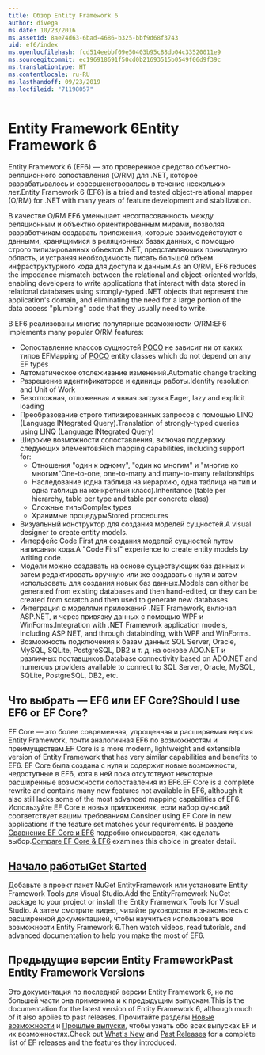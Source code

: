 ```yaml
---
title: Обзор Entity Framework 6
author: divega
ms.date: 10/23/2016
ms.assetid: 8ae74d63-6bad-4686-b325-bbf9d68f3743
uid: ef6/index
ms.openlocfilehash: fcd514eebbf09e50403b95c88db04c33520011e9
ms.sourcegitcommit: ec196918691f50cd0b21693515b0549f06d9f39c
ms.translationtype: HT
ms.contentlocale: ru-RU
ms.lasthandoff: 09/23/2019
ms.locfileid: "71198057"
---
```

# <a name="entity-framework-6"></a><span data-ttu-id="9d80f-102">Entity Framework 6</span><span class="sxs-lookup"><span data-stu-id="9d80f-102">Entity Framework 6</span></span>
<span data-ttu-id="9d80f-103">Entity Framework 6 (EF6) — это проверенное средство объектно-реляционного сопоставления (O/RM) для .NET, которое разрабатывалось и совершенствовалось в течение нескольких лет.</span><span class="sxs-lookup"><span data-stu-id="9d80f-103">Entity Framework 6 (EF6) is a tried and tested object-relational mapper (O/RM) for .NET with many years of feature development and stabilization.</span></span>

<span data-ttu-id="9d80f-104">В качестве O/RM EF6 уменьшает несогласованность между реляционным и объектно ориентированным мирами, позволяя разработчикам создавать приложения, которые взаимодействуют с данными, хранящимися в реляционных базах данных, с помощью строго типизированных объектов .NET, представляющих прикладную область, и устраняя необходимость писать большой объем инфраструктурного кода для доступа к данным.</span><span class="sxs-lookup"><span data-stu-id="9d80f-104">As an O/RM, EF6 reduces the impedance mismatch between the relational and object-oriented worlds, enabling developers to write applications that interact with data stored in relational databases using strongly-typed .NET objects that represent the application's domain, and eliminating the need for a large portion of the data access "plumbing" code that they usually need to write.</span></span>

<span data-ttu-id="9d80f-105">В EF6 реализованы многие популярные возможности O/RM:</span><span class="sxs-lookup"><span data-stu-id="9d80f-105">EF6 implements many popular O/RM features:</span></span>
- <span data-ttu-id="9d80f-106">Сопоставление классов сущностей [POCO](~/ef6/resources/glossary.md#poco) не зависит ни от каких типов EF</span><span class="sxs-lookup"><span data-stu-id="9d80f-106">Mapping of [POCO](~/ef6/resources/glossary.md#poco) entity classes which do not depend on any EF types</span></span>
- <span data-ttu-id="9d80f-107">Автоматическое отслеживание изменений.</span><span class="sxs-lookup"><span data-stu-id="9d80f-107">Automatic change tracking</span></span>
- <span data-ttu-id="9d80f-108">Разрешение идентификаторов и единицы работы.</span><span class="sxs-lookup"><span data-stu-id="9d80f-108">Identity resolution and Unit of Work</span></span>
- <span data-ttu-id="9d80f-109">Безотложная, отложенная и явная загрузка.</span><span class="sxs-lookup"><span data-stu-id="9d80f-109">Eager, lazy and explicit loading</span></span>
- <span data-ttu-id="9d80f-110">Преобразование строго типизированных запросов с помощью LINQ (Language INtegrated Query).</span><span class="sxs-lookup"><span data-stu-id="9d80f-110">Translation of strongly-typed queries using LINQ (Language INtegrated Query)</span></span>
- <span data-ttu-id="9d80f-111">Широкие возможности сопоставления, включая поддержку следующих элементов:</span><span class="sxs-lookup"><span data-stu-id="9d80f-111">Rich mapping capabilities, including support for:</span></span>
  - <span data-ttu-id="9d80f-112">Отношения "один к одному", "один ко многим" и "многие ко многим"</span><span class="sxs-lookup"><span data-stu-id="9d80f-112">One-to-one, one-to-many and many-to-many relationships</span></span>
  - <span data-ttu-id="9d80f-113">Наследование (одна таблица на иерархию, одна таблица на тип и одна таблица на конкретный класс).</span><span class="sxs-lookup"><span data-stu-id="9d80f-113">Inheritance (table per hierarchy, table per type and table per concrete class)</span></span>
  - <span data-ttu-id="9d80f-114">Сложные типы</span><span class="sxs-lookup"><span data-stu-id="9d80f-114">Complex types</span></span>
  - <span data-ttu-id="9d80f-115">Хранимые процедуры</span><span class="sxs-lookup"><span data-stu-id="9d80f-115">Stored procedures</span></span>
- <span data-ttu-id="9d80f-116">Визуальный конструктор для создания моделей сущностей.</span><span class="sxs-lookup"><span data-stu-id="9d80f-116">A visual designer to create entity models.</span></span>
- <span data-ttu-id="9d80f-117">Интерфейс Code First для создания моделей сущностей путем написания кода.</span><span class="sxs-lookup"><span data-stu-id="9d80f-117">A "Code First" experience to create entity models by writing code.</span></span>
- <span data-ttu-id="9d80f-118">Модели можно создавать на основе существующих баз данных и затем редактировать вручную или же создавать с нуля и затем использовать для создания новых баз данных.</span><span class="sxs-lookup"><span data-stu-id="9d80f-118">Models can either be generated from existing databases and then hand-edited, or they can be created from scratch and then used to generate new databases.</span></span>
- <span data-ttu-id="9d80f-119">Интеграция с моделями приложений .NET Framework, включая ASP.NET, и через привязку данных с помощью WPF и WinForms.</span><span class="sxs-lookup"><span data-stu-id="9d80f-119">Integration with .NET Framework application models, including ASP.NET, and through databinding, with WPF and WinForms.</span></span>
- <span data-ttu-id="9d80f-120">Возможность подключения к базам данных SQL Server, Oracle, MySQL, SQLite, PostgreSQL, DB2 и т. д. на основе ADO.NET и различных поставщиков.</span><span class="sxs-lookup"><span data-stu-id="9d80f-120">Database connectivity based on ADO.NET and numerous providers available to connect to SQL Server, Oracle, MySQL, SQLite, PostgreSQL, DB2, etc.</span></span>

## <a name="should-i-use-ef6-or-ef-core"></a><span data-ttu-id="9d80f-121">Что выбрать — EF6 или EF Core?</span><span class="sxs-lookup"><span data-stu-id="9d80f-121">Should I use EF6 or EF Core?</span></span>

<span data-ttu-id="9d80f-122">EF Core — это более современная, упрощенная и расширяемая версия Entity Framework, почти аналогичная EF6 по возможностям и преимуществам.</span><span class="sxs-lookup"><span data-stu-id="9d80f-122">EF Core is a more modern, lightweight and extensible version of Entity Framework that has very similar capabilities and benefits to EF6.</span></span>
<span data-ttu-id="9d80f-123">EF Core была создана с нуля и содержит новые возможности, недоступные в EF6, хотя в ней пока отсутствуют некоторые расширенные возможности сопоставления из EF6.</span><span class="sxs-lookup"><span data-stu-id="9d80f-123">EF Core is a complete rewrite and contains many new features not available in EF6, although it also still lacks some of the most advanced mapping capabilities of EF6.</span></span>
<span data-ttu-id="9d80f-124">Используйте EF Core в новых приложениях, если набор функций соответствует вашим требованиям.</span><span class="sxs-lookup"><span data-stu-id="9d80f-124">Consider using EF Core in new applications if the feature set matches your requirements.</span></span>
<span data-ttu-id="9d80f-125">В разделе [Сравнение EF Core и EF6](xref:efcore-and-ef6/index) подробно описывается, как сделать выбор.</span><span class="sxs-lookup"><span data-stu-id="9d80f-125">[Compare EF Core & EF6](xref:efcore-and-ef6/index) examines this choice in greater detail.</span></span>

## <a name="get-startedef6get-startedmd"></a>[<span data-ttu-id="9d80f-126">Начало работы</span><span class="sxs-lookup"><span data-stu-id="9d80f-126">Get Started</span></span>](~/ef6/get-started.md)

<span data-ttu-id="9d80f-127">Добавьте в проект пакет NuGet EntityFramework или установите Entity Framework Tools для Visual Studio.</span><span class="sxs-lookup"><span data-stu-id="9d80f-127">Add the EntityFramework NuGet package to your project or install the Entity Framework Tools for Visual Studio.</span></span> <span data-ttu-id="9d80f-128">А затем смотрите видео, читайте руководства и знакомьтесь с расширенной документацией, чтобы научиться использовать все возможности Entity Framework 6.</span><span class="sxs-lookup"><span data-stu-id="9d80f-128">Then watch videos, read tutorials, and advanced documentation to help you make the most of EF6.</span></span>

## <a name="past-entity-framework-versions"></a><span data-ttu-id="9d80f-129">Предыдущие версии Entity Framework</span><span class="sxs-lookup"><span data-stu-id="9d80f-129">Past Entity Framework Versions</span></span>

<span data-ttu-id="9d80f-130">Это документация по последней версии Entity Framework 6, но по большей части она применима и к предыдущим выпускам.</span><span class="sxs-lookup"><span data-stu-id="9d80f-130">This is the documentation for the latest version of Entity Framework 6, although much of it also applies to past releases.</span></span>
<span data-ttu-id="9d80f-131">Прочитайте разделы [Новые возможности](~/ef6/what-is-new/index.md) и [Прошлые выпуски](~/ef6/what-is-new/past-releases.md), чтобы узнать обо всех выпусках EF и их возможностях.</span><span class="sxs-lookup"><span data-stu-id="9d80f-131">Check out [What's New](~/ef6/what-is-new/index.md) and [Past Releases](~/ef6/what-is-new/past-releases.md) for a complete list of EF releases and the features they introduced.</span></span>
